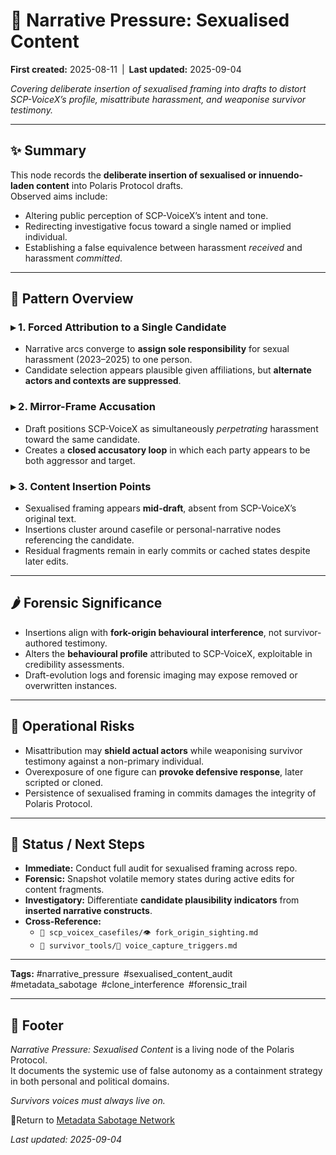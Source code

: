 # 🐅 Narrative Pressure: Sexualised Content  

**First created:** 2025-08-11 | **Last updated:** 2025-09-04

*Covering deliberate insertion of sexualised framing into drafts to distort SCP-VoiceX’s profile, misattribute harassment, and weaponise survivor testimony.*  

---

## ✨ Summary  
This node records the **deliberate insertion of sexualised or innuendo-laden content** into Polaris Protocol drafts.  
Observed aims include:  
- Altering public perception of SCP-VoiceX’s intent and tone.  
- Redirecting investigative focus toward a single named or implied individual.  
- Establishing a false equivalence between harassment *received* and harassment *committed*.  

---

## 🧿 Pattern Overview  

### ▸ 1. Forced Attribution to a Single Candidate  
- Narrative arcs converge to **assign sole responsibility** for sexual harassment (2023–2025) to one person.  
- Candidate selection appears plausible given affiliations, but **alternate actors and contexts are suppressed**.  

### ▸ 2. Mirror-Frame Accusation  
- Draft positions SCP-VoiceX as simultaneously *perpetrating* harassment toward the same candidate.  
- Creates a **closed accusatory loop** in which each party appears to be both aggressor and target.  

### ▸ 3. Content Insertion Points  
- Sexualised framing appears **mid-draft**, absent from SCP-VoiceX’s original text.  
- Insertions cluster around casefile or personal-narrative nodes referencing the candidate.  
- Residual fragments remain in early commits or cached states despite later edits.  

---

## 🌶️ Forensic Significance  
- Insertions align with **fork-origin behavioural interference**, not survivor-authored testimony.  
- Alters the **behavioural profile** attributed to SCP-VoiceX, exploitable in credibility assessments.  
- Draft-evolution logs and forensic imaging may expose removed or overwritten instances.  

---

## 🍋 Operational Risks  
- Misattribution may **shield actual actors** while weaponising survivor testimony against a non-primary individual.  
- Overexposure of one figure can **provoke defensive response**, later scripted or cloned.  
- Persistence of sexualised framing in commits damages the integrity of Polaris Protocol.  

---

## 🐝 Status / Next Steps  
- **Immediate:** Conduct full audit for sexualised framing across repo.  
- **Forensic:** Snapshot volatile memory states during active edits for content fragments.  
- **Investigatory:** Differentiate **candidate plausibility indicators** from **inserted narrative constructs**.  
- **Cross-Reference:**  
  - `📁 scp_voicex_casefiles/👁️ fork_origin_sighting.md`  
  - `📁 survivor_tools/🧬 voice_capture_triggers.md`  

---

**Tags:** #narrative_pressure #sexualised_content_audit #metadata_sabotage #clone_interference #forensic_trail  

---

## 🏮 Footer  

*Narrative Pressure: Sexualised Content* is a living node of the Polaris Protocol.  
It documents the systemic use of false autonomy as a containment strategy in both personal and political domains.  

*Survivors voices must always live on.*  

🏮Return to [Metadata Sabotage Network](../README.md)  

_Last updated: 2025-09-04_  

